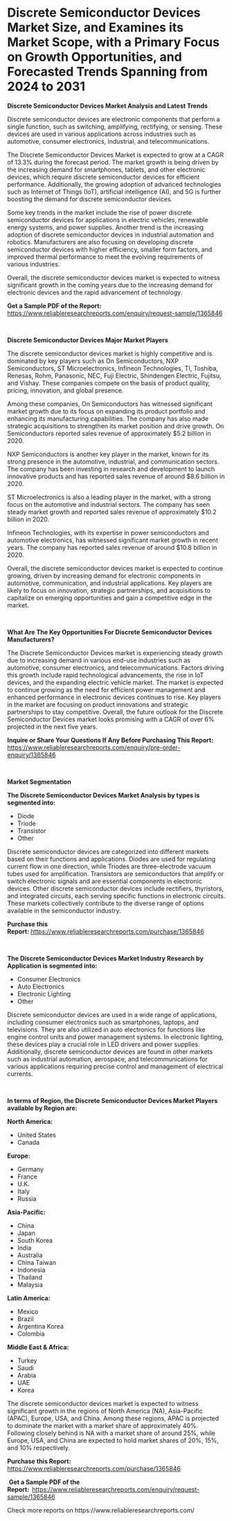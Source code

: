 <p><h1>Discrete Semiconductor Devices Market Size, and Examines its Market Scope, with a Primary Focus on Growth Opportunities, and Forecasted Trends Spanning from 2024 to 2031</h1></p><p><strong>Discrete Semiconductor Devices Market Analysis and Latest Trends</strong></p>
<p><p>Discrete semiconductor devices are electronic components that perform a single function, such as switching, amplifying, rectifying, or sensing. These devices are used in various applications across industries such as automotive, consumer electronics, industrial, and telecommunications.</p><p>The Discrete Semiconductor Devices Market is expected to grow at a CAGR of 13.3% during the forecast period. The market growth is being driven by the increasing demand for smartphones, tablets, and other electronic devices, which require discrete semiconductor devices for efficient performance. Additionally, the growing adoption of advanced technologies such as Internet of Things (IoT), artificial intelligence (AI), and 5G is further boosting the demand for discrete semiconductor devices.</p><p>Some key trends in the market include the rise of power discrete semiconductor devices for applications in electric vehicles, renewable energy systems, and power supplies. Another trend is the increasing adoption of discrete semiconductor devices in industrial automation and robotics. Manufacturers are also focusing on developing discrete semiconductor devices with higher efficiency, smaller form factors, and improved thermal performance to meet the evolving requirements of various industries.</p><p>Overall, the discrete semiconductor devices market is expected to witness significant growth in the coming years due to the increasing demand for electronic devices and the rapid advancement of technology.</p></p>
<p><strong>Get a Sample PDF of the Report:&nbsp;</strong> <a href="https://www.reliableresearchreports.com/enquiry/request-sample/1365846">https://www.reliableresearchreports.com/enquiry/request-sample/1365846</a></p>
<p>&nbsp;</p>
<p><strong>Discrete Semiconductor Devices Major Market Players</strong></p>
<p><p>The discrete semiconductor devices market is highly competitive and is dominated by key players such as On Semiconductors, NXP Semiconductors, ST Microelectronics, Infineon Technologies, TI, Toshiba, Renesas, Rohm, Panasonic, NEC, Fuji Electric, Shindengen Electric, Fujitsu, and Vishay. These companies compete on the basis of product quality, pricing, innovation, and global presence.</p><p>Among these companies, On Semiconductors has witnessed significant market growth due to its focus on expanding its product portfolio and enhancing its manufacturing capabilities. The company has also made strategic acquisitions to strengthen its market position and drive growth. On Semiconductors reported sales revenue of approximately $5.2 billion in 2020.</p><p>NXP Semiconductors is another key player in the market, known for its strong presence in the automotive, industrial, and communication sectors. The company has been investing in research and development to launch innovative products and has reported sales revenue of around $8.6 billion in 2020.</p><p>ST Microelectronics is also a leading player in the market, with a strong focus on the automotive and industrial sectors. The company has seen steady market growth and reported sales revenue of approximately $10.2 billion in 2020.</p><p>Infineon Technologies, with its expertise in power semiconductors and automotive electronics, has witnessed significant market growth in recent years. The company has reported sales revenue of around $10.8 billion in 2020.</p><p>Overall, the discrete semiconductor devices market is expected to continue growing, driven by increasing demand for electronic components in automotive, communication, and industrial applications. Key players are likely to focus on innovation, strategic partnerships, and acquisitions to capitalize on emerging opportunities and gain a competitive edge in the market.</p></p>
<p>&nbsp;</p>
<p><strong>What Are The Key Opportunities For Discrete Semiconductor Devices Manufacturers?</strong></p>
<p><p>The Discrete Semiconductor Devices market is experiencing steady growth due to increasing demand in various end-use industries such as automotive, consumer electronics, and telecommunications. Factors driving this growth include rapid technological advancements, the rise in IoT devices, and the expanding electric vehicle market. The market is expected to continue growing as the need for efficient power management and enhanced performance in electronic devices continues to rise. Key players in the market are focusing on product innovations and strategic partnerships to stay competitive. Overall, the future outlook for the Discrete Semiconductor Devices market looks promising with a CAGR of over 6% projected in the next five years.</p></p>
<p><strong>Inquire or Share Your Questions If Any Before Purchasing This Report:</strong> <a href="https://www.reliableresearchreports.com/enquiry/pre-order-enquiry/1365846">https://www.reliableresearchreports.com/enquiry/pre-order-enquiry/1365846</a></p>
<p>&nbsp;</p>
<p><strong>Market Segmentation</strong></p>
<p><strong>The Discrete Semiconductor Devices Market Analysis by types is segmented into:</strong></p>
<p><ul><li>Diode</li><li>Triode</li><li>Transistor</li><li>Other</li></ul></p>
<p><p>Discrete semiconductor devices are categorized into different markets based on their functions and applications. Diodes are used for regulating current flow in one direction, while Triodes are three-electrode vacuum tubes used for amplification. Transistors are semiconductors that amplify or switch electronic signals and are essential components in electronic devices. Other discrete semiconductor devices include rectifiers, thyristors, and integrated circuits, each serving specific functions in electronic circuits. These markets collectively contribute to the diverse range of options available in the semiconductor industry.</p></p>
<p><strong>Purchase this Report:&nbsp;</strong><a href="https://www.reliableresearchreports.com/purchase/1365846">https://www.reliableresearchreports.com/purchase/1365846</a></p>
<p>&nbsp;</p>
<p><strong>The Discrete Semiconductor Devices Market Industry Research by Application is segmented into:</strong></p>
<p><ul><li>Consumer Electronics</li><li>Auto Electronics</li><li>Electronic Lighting</li><li>Other</li></ul></p>
<p><p>Discrete semiconductor devices are used in a wide range of applications, including consumer electronics such as smartphones, laptops, and televisions. They are also utilized in auto electronics for functions like engine control units and power management systems. In electronic lighting, these devices play a crucial role in LED drivers and power supplies. Additionally, discrete semiconductor devices are found in other markets such as industrial automation, aerospace, and telecommunications for various applications requiring precise control and management of electrical currents.</p></p>
<p>&nbsp;</p>
<p><strong>In terms of Region, the Discrete Semiconductor Devices Market Players available by Region are:</strong></p>
<p>
    <p> <strong> North America: </strong>
        <ul>
            <li>United States</li>
            <li>Canada</li>
        </ul>
        </p> 
    <p> <strong> Europe: </strong>
        <ul>
            <li>Germany</li>
            <li>France</li>
            <li>U.K.</li>
            <li>Italy</li>
            <li>Russia</li>
        </ul>
        </p> 
    <p> <strong> Asia-Pacific: </strong>
        <ul>
            <li>China</li>
            <li>Japan</li>
            <li>South Korea</li>
            <li>India</li>
            <li>Australia</li>
            <li>China Taiwan</li>
            <li>Indonesia</li>
            <li>Thailand</li>
            <li>Malaysia</li>
        </ul>
        </p> 
    <p> <strong> Latin America: </strong>
        <ul>
            <li>Mexico</li>
            <li>Brazil</li>
            <li>Argentina Korea</li>
            <li>Colombia</li>
        </ul>
        </p> 
    <p> <strong> Middle East & Africa: </strong>
        <ul>
            <li>Turkey</li>
            <li>Saudi</li>
            <li>Arabia</li>
            <li>UAE</li>
            <li>Korea</li>
        </ul>
    </p>
    </p>
<p><p>The discrete semiconductor devices market is expected to witness significant growth in the regions of North America (NA), Asia-Pacific (APAC), Europe, USA, and China. Among these regions, APAC is projected to dominate the market with a market share of approximately 40%. Following closely behind is NA with a market share of around 25%, while Europe, USA, and China are expected to hold market shares of 20%, 15%, and 10% respectively.</p></p>
<p><strong>Purchase this Report: </strong><a href="https://www.reliableresearchreports.com/purchase/1365846">https://www.reliableresearchreports.com/purchase/1365846</a></p>
<p>&nbsp;<strong>Get a Sample PDF of the Report:&nbsp;&nbsp;</strong><a href="https://www.reliableresearchreports.com/enquiry/request-sample/1365846">https://www.reliableresearchreports.com/enquiry/request-sample/1365846</a></p>
<p><strong></strong></p>
<p>Check more reports on https://www.reliableresearchreports.com/</p>
